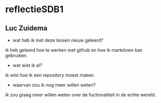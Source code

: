 # reflectieSDB1

## Luc Zuidema

+ wat heb ik met deze lessen nieuw geleerd?

ik heb geleerd hoe te werken met github en hoe ik markdown kan gebruiken.

+ wat wist ik al?

ik wist hoe ik een repository moest maken.

+ waarvan zou ik nog meer willen weten?

ik zou graag meer willen weten over de fuctionaliteit in de echte wereld.
